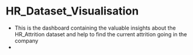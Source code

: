 # HR_Dataset_Visualisation
* This is the dashboard containing the valuable insights about the HR_Attrition dataset and help to find the current attrition going in the company
* 
